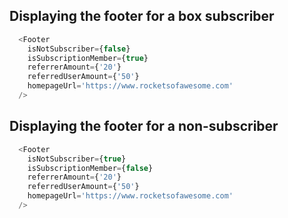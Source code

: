 ## Displaying the footer for a box subscriber
```js
  <Footer
    isNotSubscriber={false}
    isSubscriptionMember={true}
    referrerAmount={'20'}
    referredUserAmount={'50'}
    homepageUrl='https://www.rocketsofawesome.com'
  />
```

## Displaying the footer for a non-subscriber
```js
  <Footer
    isNotSubscriber={true}
    isSubscriptionMember={false}
    referrerAmount={'20'}
    referredUserAmount={'50'}
    homepageUrl='https://www.rocketsofawesome.com'
  />
```

